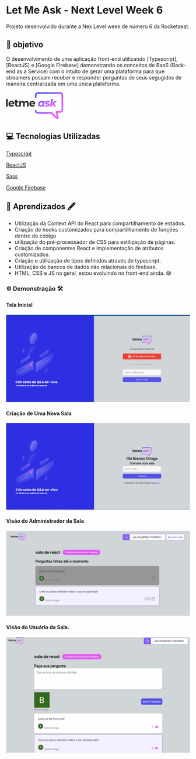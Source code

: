 # Let Me Ask - Next Level Week 6
Projeto desenvolvido durante a Nex Level week de número 6 da Rocketseat.

## :dart: objetivo
O desenvolvimento de uma aplicação front-end utilizando [Typescript], [ReactJS] e [Google Firebase] demonstrando os conceitos de BaaS (Back-end as a Service) com o intuito de gerar uma plataforma para que streamers possam receber e responder perguntas de seus segugidos de maneira centralizada em uma única plataforma.

<svg width="157" height="75" viewBox="0 0 157 75" fill="none" xmlns="http://www.w3.org/2000/svg">
    <path d="M0 18.999H4.47282V40.2735H0V18.999Z" fill="#29292E"/>
    <path d="M22.5872 32.6181C22.5872 32.6755 22.5585 33.0769 22.5012 33.8223H10.8317C11.042 34.7781 11.5389 35.5331 12.3226 36.0874C13.1063 36.6417 14.0812 36.9189 15.2472 36.9189C16.05 36.9189 16.7572 36.8042 17.3689 36.5748C17.9997 36.3264 18.5827 35.9441 19.1179 35.428L21.4977 38.0084C20.0449 39.6714 17.9232 40.5029 15.1325 40.5029C13.3931 40.5029 11.8543 40.1684 10.5163 39.4994C9.1783 38.8113 8.14611 37.8651 7.41975 36.6609C6.6934 35.4566 6.33022 34.0899 6.33022 32.5608C6.33022 31.0507 6.68384 29.6936 7.39108 28.4894C8.11744 27.266 9.10184 26.3199 10.3443 25.6508C11.6059 24.9627 13.0108 24.6187 14.5591 24.6187C16.0691 24.6187 17.4358 24.9436 18.6591 25.5935C19.8825 26.2434 20.8382 27.18 21.5263 28.4033C22.2336 29.6076 22.5872 31.0125 22.5872 32.6181ZM14.5877 28.0019C13.5747 28.0019 12.7241 28.2887 12.0359 28.8621C11.3478 29.4355 10.9273 30.2192 10.7744 31.2132H18.3724C18.2195 30.2384 17.799 29.4642 17.1109 28.8908C16.4227 28.2982 15.5817 28.0019 14.5877 28.0019Z" fill="#29292E"/>
    <path d="M34.3673 39.5281C33.9277 39.853 33.3829 40.1015 32.733 40.2735C32.1022 40.4264 31.4332 40.5029 30.726 40.5029C28.891 40.5029 27.4669 40.0346 26.4539 39.098C25.4599 38.1614 24.9629 36.7851 24.9629 34.9692V28.6327H22.5832V25.1921H24.9629V21.4361H29.4357V25.1921H33.2778V28.6327H29.4357V34.9119C29.4357 35.5618 29.5982 36.0683 29.9232 36.4315C30.2672 36.7755 30.7451 36.9476 31.3568 36.9476C32.064 36.9476 32.6661 36.7564 33.1631 36.3741L34.3673 39.5281Z" fill="#29292E"/>
    <path d="M55.4862 24.6187C57.4168 24.6187 58.9459 25.1921 60.0737 26.339C61.2206 27.4667 61.794 29.1679 61.794 31.4426V40.2735H57.3212V32.1307C57.3212 30.9074 57.0631 29.9994 56.5471 29.4069C56.0501 28.7952 55.3333 28.4894 54.3967 28.4894C53.3454 28.4894 52.5139 28.8334 51.9022 29.5216C51.2905 30.1906 50.9847 31.1941 50.9847 32.5321V40.2735H46.5119V32.1307C46.5119 29.7031 45.537 28.4894 43.5873 28.4894C42.5552 28.4894 41.7332 28.8334 41.1216 29.5216C40.5099 30.1906 40.2041 31.1941 40.2041 32.5321V40.2735H35.7312V24.848H40.0034V26.6257C40.5768 25.9758 41.2745 25.4788 42.0964 25.1348C42.9375 24.7907 43.855 24.6187 44.8489 24.6187C45.9384 24.6187 46.9228 24.8385 47.8021 25.2781C48.6814 25.6986 49.3886 26.3199 49.9238 27.1418C50.5546 26.339 51.3479 25.7177 52.3036 25.2781C53.2785 24.8385 54.3393 24.6187 55.4862 24.6187Z" fill="#29292E"/>
    <path d="M79.9344 32.6181C79.9344 32.6755 79.9057 33.0769 79.8484 33.8223H68.1789C68.3891 34.7781 68.8861 35.5331 69.6698 36.0874C70.4535 36.6417 71.4284 36.9189 72.5944 36.9189C73.3972 36.9189 74.1044 36.8042 74.7161 36.5748C75.3469 36.3264 75.9299 35.9441 76.4651 35.428L78.8448 38.0084C77.3921 39.6714 75.2704 40.5029 72.4797 40.5029C70.7402 40.5029 69.2015 40.1684 67.8635 39.4994C66.5255 38.8113 65.4933 37.8651 64.7669 36.6609C64.0406 35.4566 63.6774 34.0899 63.6774 32.5608C63.6774 31.0507 64.031 29.6936 64.7383 28.4894C65.4646 27.266 66.449 26.3199 67.6915 25.6508C68.953 24.9627 70.3579 24.6187 71.9062 24.6187C73.4163 24.6187 74.783 24.9436 76.0063 25.5935C77.2297 26.2434 78.1854 27.18 78.8735 28.4033C79.5807 29.6076 79.9344 31.0125 79.9344 32.6181ZM71.9349 28.0019C70.9218 28.0019 70.0712 28.2887 69.3831 28.8621C68.695 29.4355 68.2745 30.2192 68.1215 31.2132H75.7196C75.5667 30.2384 75.1462 29.4642 74.458 28.8908C73.7699 28.2982 72.9289 28.0019 71.9349 28.0019Z" fill="#29292E"/>
    <path d="M106.086 24.848L103.018 40.2735H98.7747L99.0615 38.7539C97.7808 39.9199 96.2038 40.5029 94.3306 40.5029C93.1264 40.5029 92.0177 40.2257 91.0047 39.6714C89.9916 39.1171 89.1792 38.3238 88.5675 37.2916C87.975 36.2403 87.6787 35.0074 87.6787 33.593C87.6787 31.8918 88.0514 30.3626 88.7969 29.0055C89.5615 27.6292 90.5937 26.5588 91.8935 25.7942C93.1933 25.0105 94.6269 24.6187 96.1943 24.6187C98.5645 24.6187 100.237 25.3928 101.212 26.9411L101.613 24.848H106.086ZM95.7068 36.8042C96.5861 36.8042 97.3698 36.594 98.0579 36.1734C98.7461 35.7338 99.2813 35.1317 99.6636 34.3671C100.046 33.6025 100.237 32.7233 100.237 31.7293C100.237 30.678 99.9216 29.8465 99.2908 29.2348C98.6792 28.6232 97.819 28.3173 96.7104 28.3173C95.8311 28.3173 95.0474 28.5372 94.3593 28.9768C93.6711 29.3973 93.1359 29.9899 92.7536 30.7544C92.3713 31.519 92.1802 32.3983 92.1802 33.3923C92.1802 34.4436 92.486 35.2751 93.0977 35.8867C93.7285 36.4984 94.5982 36.8042 95.7068 36.8042Z" fill="url(#paint0_linear)"/>
    <path d="M111.632 40.5029C110.294 40.5029 109.023 40.3595 107.819 40.0728C106.634 39.767 105.707 39.3751 105.038 38.8973L106.758 35.6573C107.427 36.097 108.239 36.4506 109.195 36.7182C110.17 36.9858 111.145 37.1196 112.119 37.1196C113.133 37.1196 113.888 36.9954 114.385 36.7469C114.882 36.4793 115.13 36.1065 115.13 35.6287C115.13 35.2464 114.91 34.9692 114.471 34.7972C114.031 34.6252 113.324 34.4436 112.349 34.2524C111.24 34.0422 110.323 33.8128 109.596 33.5643C108.889 33.3158 108.268 32.9144 107.733 32.3601C107.217 31.7866 106.959 31.0125 106.959 30.0376C106.959 28.3364 107.666 27.008 109.08 26.0523C110.514 25.0965 112.387 24.6187 114.7 24.6187C115.77 24.6187 116.812 24.7333 117.825 24.9627C118.838 25.1921 119.698 25.5075 120.406 25.9089L118.8 29.1775C117.538 28.3938 116.019 28.0019 114.241 28.0019C113.266 28.0019 112.521 28.1453 112.005 28.432C111.508 28.7187 111.259 29.0819 111.259 29.5216C111.259 29.923 111.479 30.2192 111.919 30.4104C112.358 30.5824 113.094 30.7736 114.127 30.9838C115.216 31.1941 116.105 31.4235 116.793 31.6719C117.5 31.9013 118.112 32.2932 118.628 32.8475C119.144 33.4018 119.402 34.1568 119.402 35.1126C119.402 36.8329 118.676 38.1614 117.223 39.098C115.79 40.0346 113.926 40.5029 111.632 40.5029Z" fill="url(#paint1_linear)"/>
    <path d="M131.595 31.5573L136.899 40.2735H131.71L128.04 34.2811L125.316 36.5462L124.57 40.2735H120.097L124.341 18.999H128.814L126.434 30.8978L133.831 24.848H139.652L131.595 31.5573Z" fill="url(#paint2_linear)"/>
    <path d="M81.0842 15.9024V8.73438C81.0842 5.56737 83.6516 3 86.8186 3H148.463C151.63 3 154.198 5.56737 154.198 8.73438V48.8751C154.198 52.0421 151.63 54.6094 148.463 54.6094H138.428L141.782 70.2603C142.075 71.6282 140.436 72.563 139.408 71.6141L124.092 57.4766H86.8186C83.6516 57.4766 81.0842 54.9093 81.0842 51.7422V48.8751" stroke="url(#paint3_linear)" stroke-width="4.30079"/>
    <defs>
    <linearGradient id="paint0_linear" x1="87.6787" y1="18.999" x2="99.7578" y2="53.1105" gradientUnits="userSpaceOnUse">
    <stop stop-color="#485BFF"/>
    <stop offset="1" stop-color="#FF59F8"/>
    </linearGradient>
    <linearGradient id="paint1_linear" x1="87.6787" y1="18.999" x2="99.7578" y2="53.1105" gradientUnits="userSpaceOnUse">
    <stop stop-color="#485BFF"/>
    <stop offset="1" stop-color="#FF59F8"/>
    </linearGradient>
    <linearGradient id="paint2_linear" x1="87.6787" y1="18.999" x2="99.7578" y2="53.1105" gradientUnits="userSpaceOnUse">
    <stop stop-color="#485BFF"/>
    <stop offset="1" stop-color="#FF59F8"/>
    </linearGradient>
    <linearGradient id="paint3_linear" x1="81.0842" y1="3" x2="141.295" y2="77.547" gradientUnits="userSpaceOnUse">
    <stop stop-color="#485BFF"/>
    <stop offset="1" stop-color="#FF59F8"/>
    </linearGradient>
    </defs>
</svg>

## :computer: Tecnologias Utilizadas
[Typescript](https://www.typescriptlang.org/)

[ReactJS](https://reactjs.org/)

[Sass](https://sass-lang.com/)

[Google Firebase](https://firebase.google.com/)

## :notebook: Aprendizados :fountain_pen:
 - Utilização da Context API do React para compartilhamento de estados.
 - Criação de hooks customizados para compartilhamento de funções dentro do código
 - utilização do pré-processador de CSS para estilização de páginas.
 - Criação de componentes React e implementação de atributos customizados.
 - Criação e utilização de tipos definidos através do typescript.
 - Utilização de bancos de dados não relacionais do firebase.
 - HTML, CSS e JS no geral, estou evoluindo no front-end ainda. :sweat_smile:
### :gear: Demonstração :hammer_and_wrench:
#### Tela Inicial
![Home page](public/demos/Home.JPG)

#### Criação de Uma Nova Sala
![New Room Page](public/demos/NewRoom.JPG)

#### Visão do Administrador da Sala
![Admin Room page](public/demos/AdminRoom.JPG)

#### Visão do Usuário da Sala.
![User Room page](public/demos/UserRoom.JPG)
